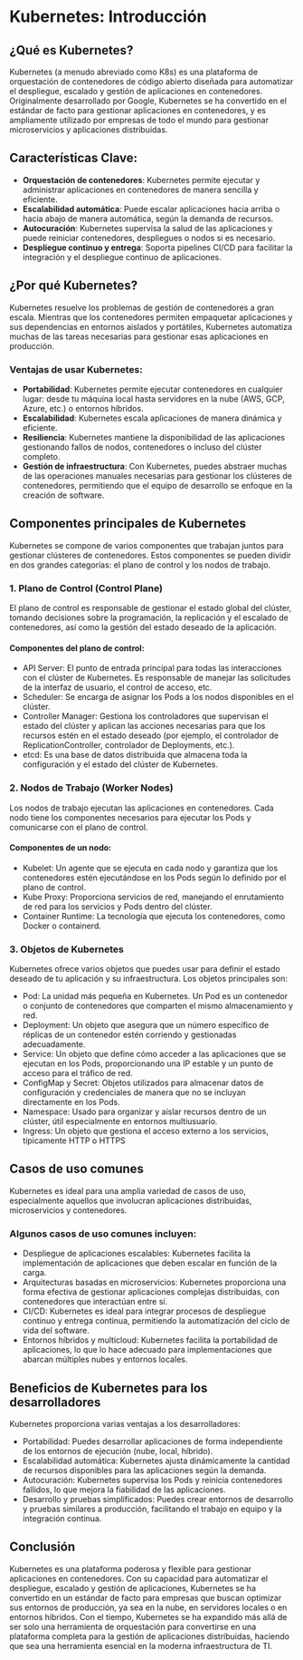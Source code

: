 # Kubernetes: Introducción

## ¿Qué es Kubernetes?
Kubernetes (a menudo abreviado como K8s) es una plataforma de orquestación de contenedores de código abierto diseñada para automatizar el despliegue, escalado y gestión de aplicaciones en contenedores. Originalmente desarrollado por Google, Kubernetes se ha convertido en el estándar de facto para gestionar aplicaciones en contenedores, y es ampliamente utilizado por empresas de todo el mundo para gestionar microservicios y aplicaciones distribuidas.

## Características Clave:
- **Orquestación de contenedores**: Kubernetes permite ejecutar y administrar aplicaciones en contenedores de manera sencilla y eficiente.
- **Escalabilidad automática**: Puede escalar aplicaciones hacia arriba o hacia abajo de manera automática, según la demanda de recursos.
- **Autocuración**: Kubernetes supervisa la salud de las aplicaciones y puede reiniciar contenedores, despliegues o nodos si es necesario.
- **Despliegue continuo y entrega**: Soporta pipelines CI/CD para facilitar la integración y el despliegue continuo de aplicaciones.

## ¿Por qué Kubernetes?
Kubernetes resuelve los problemas de gestión de contenedores a gran escala. Mientras que los contenedores permiten empaquetar aplicaciones y sus dependencias en entornos aislados y portátiles, Kubernetes automatiza muchas de las tareas necesarias para gestionar esas aplicaciones en producción.

### Ventajas de usar Kubernetes:
- **Portabilidad**: Kubernetes permite ejecutar contenedores en cualquier lugar: desde tu máquina local hasta servidores en la nube (AWS, GCP, Azure, etc.) o entornos híbridos.
- **Escalabilidad**: Kubernetes escala aplicaciones de manera dinámica y eficiente.
- **Resiliencia**: Kubernetes mantiene la disponibilidad de las aplicaciones gestionando fallos de nodos, contenedores o incluso del clúster completo.
- **Gestión de infraestructura**: Con Kubernetes, puedes abstraer muchas de las operaciones manuales necesarias para gestionar los clústeres de contenedores, permitiendo que el equipo de desarrollo se enfoque en la creación de software.

## Componentes principales de Kubernetes
Kubernetes se compone de varios componentes que trabajan juntos para gestionar clústeres de contenedores. Estos componentes se pueden dividir en dos grandes categorías: el plano de control y los nodos de trabajo.

### 1. Plano de Control (Control Plane)
El plano de control es responsable de gestionar el estado global del clúster, tomando decisiones sobre la programación, la replicación y el escalado de contenedores, así como la gestión del estado deseado de la aplicación.

#### Componentes del plano de control:
- API Server: El punto de entrada principal para todas las interacciones con el clúster de Kubernetes. Es responsable de manejar las solicitudes de la interfaz de usuario, el control de acceso, etc.
- Scheduler: Se encarga de asignar los Pods a los nodos disponibles en el clúster.
- Controller Manager: Gestiona los controladores que supervisan el estado del clúster y aplican las acciones necesarias para que los recursos estén en el estado deseado (por ejemplo, el controlador de ReplicationController, controlador de Deployments, etc.).
- etcd: Es una base de datos distribuida que almacena toda la configuración y el estado del clúster de Kubernetes.
    
### 2. Nodos de Trabajo (Worker Nodes)
Los nodos de trabajo ejecutan las aplicaciones en contenedores. Cada nodo tiene los componentes necesarios para ejecutar los Pods y comunicarse con el plano de control.

#### Componentes de un nodo:
- Kubelet: Un agente que se ejecuta en cada nodo y garantiza que los contenedores estén ejecutándose en los Pods según lo definido por el plano de control.
- Kube Proxy: Proporciona servicios de red, manejando el enrutamiento de red para los servicios y Pods dentro del clúster.
- Container Runtime: La tecnología que ejecuta los contenedores, como Docker o containerd.

### 3. Objetos de Kubernetes
Kubernetes ofrece varios objetos que puedes usar para definir el estado deseado de tu aplicación y su infraestructura. Los objetos principales son:

- Pod: La unidad más pequeña en Kubernetes. Un Pod es un contenedor o conjunto de contenedores que comparten el mismo almacenamiento y red.
- Deployment: Un objeto que asegura que un número específico de réplicas de un contenedor estén corriendo y gestionadas adecuadamente.
- Service: Un objeto que define cómo acceder a las aplicaciones que se ejecutan en los Pods, proporcionando una IP estable y un punto de acceso para el tráfico de red.
- ConfigMap y Secret: Objetos utilizados para almacenar datos de configuración y credenciales de manera que no se incluyan directamente en los Pods.
- Namespace: Usado para organizar y aislar recursos dentro de un clúster, útil especialmente en entornos multiusuario.
- Ingress: Un objeto que gestiona el acceso externo a los servicios, típicamente HTTP o HTTPS

## Casos de uso comunes
Kubernetes es ideal para una amplia variedad de casos de uso, especialmente aquellos que involucran aplicaciones distribuidas, microservicios y contenedores.

### Algunos casos de uso comunes incluyen:
- Despliegue de aplicaciones escalables: Kubernetes facilita la implementación de aplicaciones que deben escalar en función de la carga.
- Arquitecturas basadas en microservicios: Kubernetes proporciona una forma efectiva de gestionar aplicaciones complejas distribuidas, con contenedores que interactúan entre sí.
- CI/CD: Kubernetes es ideal para integrar procesos de despliegue continuo y entrega continua, permitiendo la automatización del ciclo de vida del software.
- Entornos híbridos y multicloud: Kubernetes facilita la portabilidad de aplicaciones, lo que lo hace adecuado para implementaciones que abarcan múltiples nubes y entornos locales.

## Beneficios de Kubernetes para los desarrolladores
Kubernetes proporciona varias ventajas a los desarrolladores:
- Portabilidad: Puedes desarrollar aplicaciones de forma independiente de los entornos de ejecución (nube, local, híbrido).
- Escalabilidad automática: Kubernetes ajusta dinámicamente la cantidad de recursos disponibles para las aplicaciones según la demanda.
- Autocuración: Kubernetes supervisa los Pods y reinicia contenedores fallidos, lo que mejora la fiabilidad de las aplicaciones.
- Desarrollo y pruebas simplificados: Puedes crear entornos de desarrollo y pruebas similares a producción, facilitando el trabajo en equipo y la integración continua.

## Conclusión
Kubernetes es una plataforma poderosa y flexible para gestionar aplicaciones en contenedores. Con su capacidad para automatizar el despliegue, escalado y gestión de aplicaciones, Kubernetes se ha convertido en un estándar de facto para empresas que buscan optimizar sus entornos de producción, ya sea en la nube, en servidores locales o en entornos híbridos.
Con el tiempo, Kubernetes se ha expandido más allá de ser solo una herramienta de orquestación para convertirse en una plataforma completa para la gestión de aplicaciones distribuidas, haciendo que sea una herramienta esencial en la moderna infraestructura de TI.